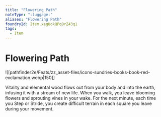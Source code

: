 ```yaml
---
title: "Flowering Path"
noteType: ":luggage:"
aliases: "Flowering Path"
foundryId: Item.xegUokQPqOrZ43q1
tags:
  - Item
---
```


# Flowering Path
![[pathfinder2e/Feats/zz_asset-files/icons-sundries-books-book-red-exclamation.webp|150]]

Vitality and elemental wood flows out from your body and into the earth, infusing it with a stream of new life. When you walk, you leave blooming flowers and sprouting vines in your wake. For the next minute, each time you Step or Stride, you create difficult terrain in each square you leave during your movement.
